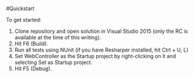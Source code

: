 #Quickstart

To get started: 

1. Clone repository and open solution in Visual Studio 2015 (only the RC is available at the time of this writing). 
2. Hit F6 (Build).
3. Run all tests using NUnit (if you have Resharper installed, hit Ctrl + U, L)
4. Set WebController as the Startup project by right-clicking on it and selecting Set as Startup project.
5. Hit F5 (Debug).